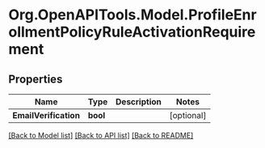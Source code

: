 # Org.OpenAPITools.Model.ProfileEnrollmentPolicyRuleActivationRequirement

## Properties

Name | Type | Description | Notes
------------ | ------------- | ------------- | -------------
**EmailVerification** | **bool** |  | [optional] 

[[Back to Model list]](../README.md#documentation-for-models) [[Back to API list]](../README.md#documentation-for-api-endpoints) [[Back to README]](../README.md)

